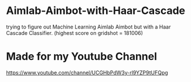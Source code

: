 # Aimlab-Aimbot-with-Haar-Cascade

trying to figure out Machine Learning
Aimlab Aimbot but with a Haar Cascade Classifier.
(highest score on gridshot = 181006)

# Made for my Youtube Channel
https://www.youtube.com/channel/UCGHbPdW3y-rl9YZP9tUFQpg
